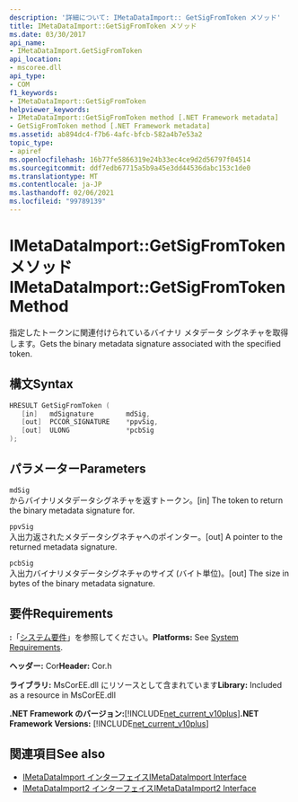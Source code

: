 ```yaml
---
description: '詳細について: IMetaDataImport:: GetSigFromToken メソッド'
title: IMetaDataImport::GetSigFromToken メソッド
ms.date: 03/30/2017
api_name:
- IMetaDataImport.GetSigFromToken
api_location:
- mscoree.dll
api_type:
- COM
f1_keywords:
- IMetaDataImport::GetSigFromToken
helpviewer_keywords:
- IMetaDataImport::GetSigFromToken method [.NET Framework metadata]
- GetSigFromToken method [.NET Framework metadata]
ms.assetid: ab894dc4-f7b6-4afc-bfcb-582a4b7e53a2
topic_type:
- apiref
ms.openlocfilehash: 16b77fe5866319e24b33ec4ce9d2d56797f04514
ms.sourcegitcommit: ddf7edb67715a5b9a45e3dd44536dabc153c1de0
ms.translationtype: MT
ms.contentlocale: ja-JP
ms.lasthandoff: 02/06/2021
ms.locfileid: "99789139"
---
```

# <a name="imetadataimportgetsigfromtoken-method"></a><span data-ttu-id="fd129-103">IMetaDataImport::GetSigFromToken メソッド</span><span class="sxs-lookup"><span data-stu-id="fd129-103">IMetaDataImport::GetSigFromToken Method</span></span>

<span data-ttu-id="fd129-104">指定したトークンに関連付けられているバイナリ メタデータ シグネチャを取得します。</span><span class="sxs-lookup"><span data-stu-id="fd129-104">Gets the binary metadata signature associated with the specified token.</span></span>  
  
## <a name="syntax"></a><span data-ttu-id="fd129-105">構文</span><span class="sxs-lookup"><span data-stu-id="fd129-105">Syntax</span></span>  
  
```cpp  
HRESULT GetSigFromToken (
   [in]   mdSignature        mdSig,
   [out]  PCCOR_SIGNATURE    *ppvSig,
   [out]  ULONG              *pcbSig
);  
```  
  
## <a name="parameters"></a><span data-ttu-id="fd129-106">パラメーター</span><span class="sxs-lookup"><span data-stu-id="fd129-106">Parameters</span></span>  

 `mdSig`  
 <span data-ttu-id="fd129-107">からバイナリメタデータシグネチャを返すトークン。</span><span class="sxs-lookup"><span data-stu-id="fd129-107">[in] The token to return the binary metadata signature for.</span></span>  
  
 `ppvSig`  
 <span data-ttu-id="fd129-108">入出力返されたメタデータシグネチャへのポインター。</span><span class="sxs-lookup"><span data-stu-id="fd129-108">[out] A pointer to the returned metadata signature.</span></span>  
  
 `pcbSig`  
 <span data-ttu-id="fd129-109">入出力バイナリメタデータシグネチャのサイズ (バイト単位)。</span><span class="sxs-lookup"><span data-stu-id="fd129-109">[out] The size in bytes of the binary metadata signature.</span></span>  
  
## <a name="requirements"></a><span data-ttu-id="fd129-110">要件</span><span class="sxs-lookup"><span data-stu-id="fd129-110">Requirements</span></span>  

 <span data-ttu-id="fd129-111">**:**「[システム要件](../../get-started/system-requirements.md)」を参照してください。</span><span class="sxs-lookup"><span data-stu-id="fd129-111">**Platforms:** See [System Requirements](../../get-started/system-requirements.md).</span></span>  
  
 <span data-ttu-id="fd129-112">**ヘッダー:** Cor</span><span class="sxs-lookup"><span data-stu-id="fd129-112">**Header:** Cor.h</span></span>  
  
 <span data-ttu-id="fd129-113">**ライブラリ:** MsCorEE.dll にリソースとして含まれています</span><span class="sxs-lookup"><span data-stu-id="fd129-113">**Library:** Included as a resource in MsCorEE.dll</span></span>  
  
 <span data-ttu-id="fd129-114">**.NET Framework のバージョン:**[!INCLUDE[net_current_v10plus](../../../../includes/net-current-v10plus-md.md)]</span><span class="sxs-lookup"><span data-stu-id="fd129-114">**.NET Framework Versions:** [!INCLUDE[net_current_v10plus](../../../../includes/net-current-v10plus-md.md)]</span></span>  
  
## <a name="see-also"></a><span data-ttu-id="fd129-115">関連項目</span><span class="sxs-lookup"><span data-stu-id="fd129-115">See also</span></span>

- [<span data-ttu-id="fd129-116">IMetaDataImport インターフェイス</span><span class="sxs-lookup"><span data-stu-id="fd129-116">IMetaDataImport Interface</span></span>](imetadataimport-interface.md)
- [<span data-ttu-id="fd129-117">IMetaDataImport2 インターフェイス</span><span class="sxs-lookup"><span data-stu-id="fd129-117">IMetaDataImport2 Interface</span></span>](imetadataimport2-interface.md)
